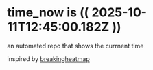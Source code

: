 # time_now is (( 2025-10-11T12:45:00.182Z ))

an automated repo that shows the currnent time

inspired by [breakingheatmap](https://github.com/breakingheatmap/breakingheatmap)